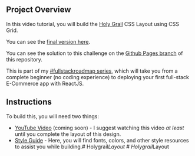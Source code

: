 ## Project Overview

In this video tutorial, you will build the [Holy Grail](https://en.wikipedia.org/wiki/Holy_grail_(web_design)) CSS Layout using CSS Grid.

You can see the [final version here](https://zachgoll.github.io/holy-grail-css-layout/).

You can see the solution to this challenge on the [Github Pages branch](https://github.com/zachgoll/holy-grail-css-layout/tree/gh-pages) of this repository.

This is part of my [#fullstackroadmap series](https://www.zachgollwitzer.com/posts/2021/fullstack-developer-series/introduction/), which will take you from a complete beginner (no coding experience) to deploying your first full-stack E-Commerce app with ReactJS.

## Instructions

To build this, you will need two things:

- [YouTube Video]() (coming soon) - I suggest watching this video _at least_ until you complete the layout of this design.
- [Style Guide](./style-guide.md) - Here, you will find fonts, colors, and other style resources to assist you while building.#   H o l y g r a i l _ L a y o u t  
 #   H o l y g r a i l _ L a y o u t  
 